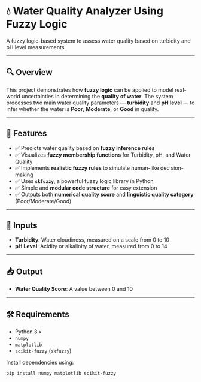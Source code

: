 # 💧 Water Quality Analyzer Using Fuzzy Logic

A fuzzy logic-based system to assess water quality based on turbidity and pH level measurements.

---

## 🔍 Overview

This project demonstrates how **fuzzy logic** can be applied to model real-world uncertainties in determining the **quality of water**. The system processes two main water quality parameters — **turbidity** and **pH level** — to infer whether the water is **Poor**, **Moderate**, or **Good** in quality.

---

## 📌 Features

- ✅ Predicts water quality based on **fuzzy inference rules**
- ✅ Visualizes **fuzzy membership functions** for Turbidity, pH, and Water Quality
- ✅ Implements **realistic fuzzy rules** to simulate human-like decision-making
- ✅ Uses **`skfuzzy`**, a powerful fuzzy logic library in Python
- ✅ Simple and **modular code structure** for easy extension
- ✅ Outputs both **numerical quality score** and **linguistic quality category** (Poor/Moderate/Good)

---

## 🧪 Inputs

- **Turbidity**: Water cloudiness, measured on a scale from 0 to 10
- **pH Level**: Acidity or alkalinity of water, measured from 0 to 14

---

## 📤 Output

- **Water Quality Score**: A value between 0 and 10

---

## 🛠️ Requirements

- Python 3.x
- `numpy`
- `matplotlib`
- `scikit-fuzzy` (`skfuzzy`)

Install dependencies using:

```bash
pip install numpy matplotlib scikit-fuzzy
